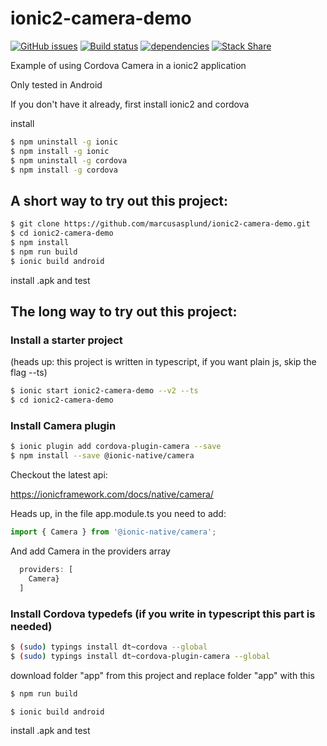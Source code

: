 # ionic2-camera-demo
[![GitHub issues](https://img.shields.io/github/issues/marcusasplund/ionic2-camera-demo.svg)](https://github.com/marcusasplund/ionic2-camera-demo/issues)
[![Build status](https://travis-ci.org/marcusasplund/ionic2-camera-demo.svg?branch=master)](https://travis-ci.org/marcusasplund/ionic2-camera-demo)
[![dependencies](https://david-dm.org/marcusasplund/ionic2-camera-demo.svg)](https://david-dm.org/marcusasplund/ionic2-camera-demo)
[![Stack Share](http://img.shields.io/badge/tech-stack-0690fa.svg?style=flat)](http://stackshare.io/marcusasplund/ionic2-camera-demo)

Example of using Cordova Camera in a ionic2 application

Only tested in Android

If you don't have it already, first install ionic2 and cordova

install
```bash
$ npm uninstall -g ionic
$ npm install -g ionic
$ npm uninstall -g cordova
$ npm install -g cordova
```
## A short way to try out this project:
```bash
$ git clone https://github.com/marcusasplund/ionic2-camera-demo.git
$ cd ionic2-camera-demo
$ npm install
$ npm run build 
$ ionic build android
```
install .apk and test

## The long way to try out this project:

### Install a starter project
(heads up: this project is written in typescript, if you want plain js, skip the flag --ts)

```bash
$ ionic start ionic2-camera-demo --v2 --ts
$ cd ionic2-camera-demo
```
### Install Camera plugin
```bash
$ ionic plugin add cordova-plugin-camera --save
$ npm install --save @ionic-native/camera
```
Checkout the latest api:

https://ionicframework.com/docs/native/camera/

Heads up, in the file app.module.ts you need to add:
```js
import { Camera } from '@ionic-native/camera';
```
And add Camera in the providers array
```js
  providers: [
    Camera}
  ]
```  

### Install Cordova typedefs (if you write in typescript this part is needed)
```bash
$ (sudo) typings install dt~cordova --global
$ (sudo) typings install dt~cordova-plugin-camera --global
```
download folder "app" from this project and replace folder "app" with this 
```bash
$ npm run build

$ ionic build android
```
install .apk and test


